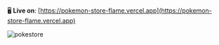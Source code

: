 🖥️ **Live on**: [https://pokemon-store-flame.vercel.app](https://pokemon-store-flame.vercel.app)

![pokestore](https://github.com/user-attachments/assets/67c21094-09e8-4b7f-8b86-0dca50818371)

